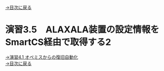 [→目次に戻る](/README.md)
<br>
# 演習3.5　ALAXALA装置の設定情報をSmartCS経由で取得する2




[→演習4.1 オペミスからの復旧自動化](/4.1-automation_of_operation_error_recovery.md)  
[→目次に戻る](/README.md)
